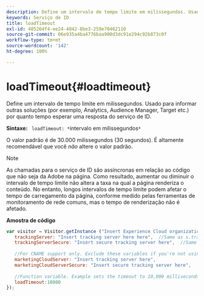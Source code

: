 ```yaml
---
description: Define um intervalo de tempo limite em milissegundos. Usado para informar outras soluções (por exemplo, Analytics, Audience Manager, Target etc.) por quanto tempo esperar uma resposta do serviço de ID.
keywords: Serviço de ID
title: loadTimeout
exl-id: 485264f4-ee24-4042-8be3-259e70462110
source-git-commit: 06e935a4ba4776baa900d3dc91e294c92b873c0f
workflow-type: tm+mt
source-wordcount: '142'
ht-degree: 100%

---
```


# loadTimeout{#loadtimeout}

Define um intervalo de tempo limite em milissegundos. Usado para informar outras soluções (por exemplo, Analytics, Audience Manager, Target etc.) por quanto tempo esperar uma resposta do serviço de ID.

**Sintaxe:** ` loadTimeout: *`intervalo em milissegundos`*`

O valor padrão é de 30.000 milissegundos (30 segundos). É altamente recomendável que você *não* altere o valor padrão.

>[!NOTE]
>
>As chamadas para o serviço de ID são assíncronas em relação ao código que não seja da Adobe na página. Como resultado, aumentar ou diminuir o intervalo de tempo limite não altera a taxa na qual a página renderiza o conteúdo. No entanto, longos intervalos de tempo limite podem afetar o tempo de carregamento da página, conforme medido pelas ferramentas de monitoramento de rede comuns, mas o tempo de renderização não é afetado.

**Amostra de código**

```js
var visitor = Visitor.getInstance ("Insert Experience Cloud organization ID here",{ 
   trackingServer: "Insert tracking server here here",  //Same as s.trackingServer 
   trackingServerSecure: "Insert secure tracking server here",  //Same as s.trackingServerSecure 
 
   //For CNAME support only. Exclude these variables if you're not using CNAME 
   marketingCloudServer: "Insert tracking server here", 
   marketingCloudServerSecure: "Insert secure tracking server here", 
 
   //Function variable. Example sets the timeout to 10,000 milliseconds (10 seconds). 
   loadTimeout:10000 
});
```
